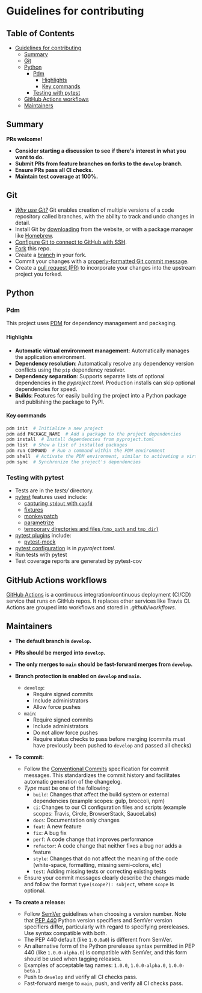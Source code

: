 # Guidelines for contributing

## Table of Contents <!-- omit in toc -->

- [Guidelines for contributing](#guidelines-for-contributing)
  - [Summary](#summary)
  - [Git](#git)
  - [Python](#python)
    - [Pdm](#pdm)
      - [Highlights](#highlights)
      - [Key commands](#key-commands)
    - [Testing with pytest](#testing-with-pytest)
  - [GitHub Actions workflows](#github-actions-workflows)
  - [Maintainers](#maintainers)

## Summary

**PRs welcome!**

- **Consider starting a discussion to see if there's interest in what you want to do.**
- **Submit PRs from feature branches on forks to the `develop` branch.**
- **Ensure PRs pass all CI checks.**
- **Maintain test coverage at 100%.**

## Git

- _[Why use Git?](https://www.git-scm.com/about)_ Git enables creation of multiple versions of a code repository called branches, with the ability to track and undo changes in detail.
- Install Git by [downloading](https://www.git-scm.com/downloads) from the website, or with a package manager like [Homebrew](https://brew.sh/).
- [Configure Git to connect to GitHub with SSH](https://docs.github.com/en/github/authenticating-to-github/connecting-to-github-with-ssh).
- [Fork](https://docs.github.com/en/get-started/quickstart/fork-a-repo) this repo.
- Create a [branch](https://www.git-scm.com/book/en/v2/Git-Branching-Branches-in-a-Nutshell) in your fork.
- Commit your changes with a [properly-formatted Git commit message](https://chris.beams.io/posts/git-commit/).
- Create a [pull request (PR)](https://docs.github.com/en/github/collaborating-with-pull-requests/proposing-changes-to-your-work-with-pull-requests/about-pull-requests) to incorporate your changes into the upstream project you forked.

## Python

### Pdm

This project uses [PDM](https://github.com/pdm-project/pdm) for dependency management and packaging.

#### Highlights

- **Automatic virtual environment management**: Automatically manages the application environment.
- **Dependency resolution**: Automatically resolve any dependency version conflicts using the `pip` dependency resolver.
- **Dependency separation**: Supports separate lists of optional dependencies in the _pyproject.toml_. Production installs can skip optional dependencies for speed.
- **Builds**: Features for easily building the project into a Python package and publishing the package to PyPI.

#### Key commands

```sh
pdm init  # Initialize a new project
pdm add PACKAGE_NAME  # Add a package to the project dependencies
pdm install  # Install dependencies from pyproject.toml
pdm list  # Show a list of installed packages
pdm run COMMAND  # Run a command within the PDM environment
pdm shell  # Activate the PDM environment, similar to activating a virtualenv
pdm sync  # Synchronize the project's dependencies
```

### Testing with pytest

- Tests are in the _tests/_ directory.
- [pytest](https://docs.pytest.org/en/latest/) features used include:
  - [capturing `stdout` with `capfd`](https://docs.pytest.org/en/latest/how-to/capture-stdout-stderr.html)
  - [fixtures](https://docs.pytest.org/en/latest/how-to/fixtures.html)
  - [monkeypatch](https://docs.pytest.org/en/latest/how-to/monkeypatch.html)
  - [parametrize](https://docs.pytest.org/en/latest/how-to/parametrize.html)
  - [temporary directories and files (`tmp_path` and `tmp_dir`)](https://docs.pytest.org/en/latest/how-to/tmpdir.html)
- [pytest plugins](https://docs.pytest.org/en/latest/how-to/plugins.html) include:
  - [pytest-mock](https://github.com/pytest-dev/pytest-mock)
- [pytest configuration](https://docs.pytest.org/en/latest/reference/customize.html) is in _pyproject.toml_.
- Run tests with pytest
- Test coverage reports are generated by pytest-cov

<!-- ## Code quality

### Running code quality checks

Code quality checks can be run using the Hatch scripts in _pyproject.toml_.

- Check: `hatch run check`
- Format: `hatch run format`

### Code style

- Python code is formatted with [Ruff](https://docs.astral.sh/ruff/). Ruff configuration is stored in _pyproject.toml_.
- Other web code (JSON, Markdown, YAML) is formatted with [Prettier](https://prettier.io/).

### Static type checking

- To learn type annotation basics, see the [Python typing module docs](https://docs.python.org/3/library/typing.html), [Python type annotations how-to](https://docs.python.org/3/howto/annotations.html), the [Real Python type checking tutorial](https://realpython.com/python-type-checking/), and [this gist](https://gist.github.com/987bdc6263217895d4bf03d0a5ff114c).
- Type annotations are not used at runtime. The standard library `typing` module includes a `TYPE_CHECKING` constant that is `False` at runtime, but `True` when conducting static type checking prior to runtime. Type imports are included under `if TYPE_CHECKING:` conditions so that they are not imported at runtime. These conditions are ignored when calculating test coverage.
- Type annotations can be provided inline or in separate stub files. Much of the Python standard library is annotated with stubs. For example, the Python standard library [`logging.config` module uses type stubs](https://github.com/python/typeshed/blob/main/stdlib/logging/config.pyi). The typeshed types for the `logging.config` module are used solely for type-checking usage of the `logging.config` module itself. They cannot be imported and used to type annotate other modules.
- The standard library `typing` module includes a `NoReturn` type. This would seem useful for [unreachable code](https://typing.readthedocs.io/en/stable/source/unreachable.html), including functions that do not return a value, such as test functions. Unfortunately mypy reports an error when using `NoReturn`, "Implicit return in function which does not return (misc)." To avoid headaches from the opaque "misc" category of [mypy errors](https://mypy.readthedocs.io/en/stable/error_code_list.html), these functions are annotated as returning `None`.
- [Mypy](https://mypy.readthedocs.io/en/stable/) is used for type-checking. [Mypy configuration](https://mypy.readthedocs.io/en/stable/config_file.html) is included in _pyproject.toml_.
- Mypy strict mode is enabled. Strict includes `--no-explicit-reexport` (`implicit_reexport = false`), which means that objects imported into a module will not be re-exported for import into other modules. Imports can be made into explicit exports with the syntax `from module import x as x` (i.e., changing from `import logging` to `import logging as logging`), or by including imports in `__all__`. This explicit import syntax can be confusing. Another option is to apply mypy overrides to any modules that need to leverage implicit exports.

### Spell check

Spell check is performed with [CSpell](https://cspell.org/). The CSpell command is included in the Hatch script for code quality checks (`hatch run check`). -->

## GitHub Actions workflows

[GitHub Actions](https://github.com/features/actions) is a continuous integration/continuous deployment (CI/CD) service that runs on GitHub repos. It replaces other services like Travis CI. Actions are grouped into workflows and stored in _.github/workflows_.

## Maintainers

- **The default branch is `develop`.**
- **PRs should be merged into `develop`.**
- **The only merges to `main` should be fast-forward merges from `develop`.**
- **Branch protection is enabled on `develop` and `main`.**
  - `develop`:
    - Require signed commits
    - Include administrators
    - Allow force pushes
  - `main`:
    - Require signed commits
    - Include administrators
    - Do not allow force pushes
    - Require status checks to pass before merging (commits must have previously been pushed to `develop` and passed all checks)
- **To commit:**
  - Follow the [Conventional Commits](https://www.conventionalcommits.org/en/v1.0.0/#specification) specification for commit messages. This standardizes the commit history and facilitates automatic generation of the changelog.
  - _Type_ must be one of the following:
    - `build`: Changes that affect the build system or external dependencies (example scopes: gulp, broccoli, npm)
    - `ci`: Changes to our CI configuration files and scripts (example scopes: Travis, Circle, BrowserStack, SauceLabs)
    - `docs`: Documentation only changes
    - `feat`: A new feature
    - `fix`: A bug fix
    - `perf`: A code change that improves performance
    - `refactor`: A code change that neither fixes a bug nor adds a feature
    - `style`: Changes that do not affect the meaning of the code (white-space, formatting, missing semi-colons, etc)
    - `test`: Adding missing tests or correcting existing tests
  - Ensure your commit messages clearly describe the changes made and follow the format `type(scope?): subject`, where `scope` is optional.

- **To create a release:**
  - Follow [SemVer](https://semver.org/) guidelines when choosing a version number. Note that [PEP 440](https://peps.python.org/pep-0440/) Python version specifiers and SemVer version specifiers differ, particularly with regard to specifying prereleases. Use syntax compatible with both.
  - The PEP 440 default (like `1.0.0a0`) is different from SemVer.
  - An alternative form of the Python prerelease syntax permitted in PEP 440 (like `1.0.0-alpha.0`) is compatible with SemVer, and this form should be used when tagging releases.
  - Examples of acceptable tag names: `1.0.0`, `1.0.0-alpha.0`, `1.0.0-beta.1`
  - Push to `develop` and verify all CI checks pass.
  - Fast-forward merge to `main`, push, and verify all CI checks pass.
